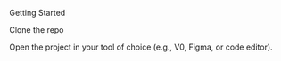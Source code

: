 Getting Started

Clone the repo


Open the project in your tool of choice (e.g., V0, Figma, or code editor).
